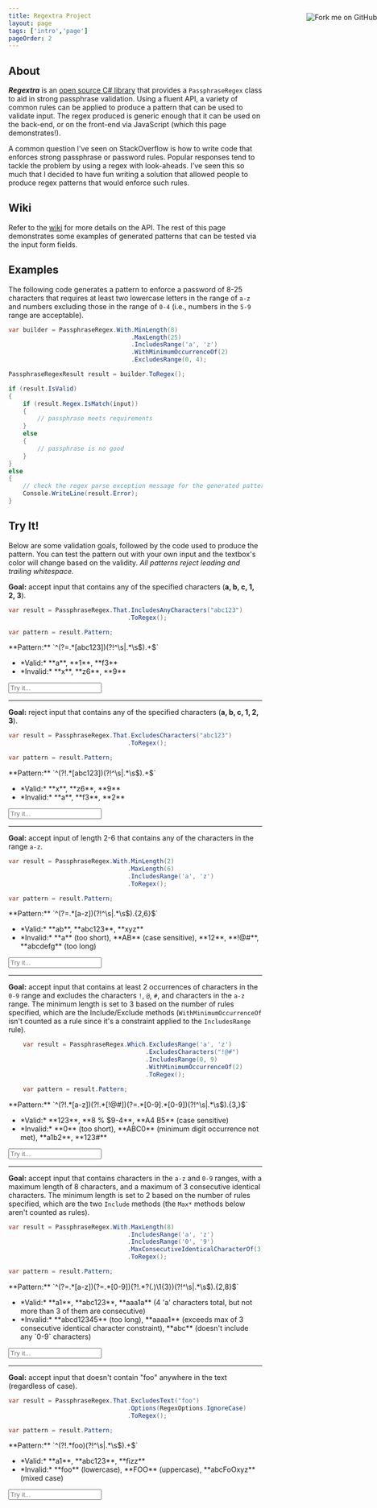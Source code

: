 ```yaml
---
title: Regextra Project
layout: page
tags: ['intro','page']
pageOrder: 2
---
```


<style>
.success {
    background-color: rgba(65, 242, 77, 0.1);
}
.error {
    background-color: rgba(198, 15, 19, 0.1);
}
</style>

<a href="https://github.com/amageed/regextra"><img style="position: absolute; top: 80px; right: 0; border: 0;" src="https://s3.amazonaws.com/github/ribbons/forkme_right_red_aa0000.png" alt="Fork me on GitHub"></a>

## About

***Regextra*** is an [open source C# library](https://github.com/amageed/regextra) that provides a `PassphraseRegex` class to aid in strong passphrase validation. Using a fluent API, a variety of common rules can be applied to produce a pattern that can be used to validate input. The regex produced is generic enough that it can be used on the back-end, or on the front-end via JavaScript (which this page demonstrates!).

A common question I've seen on StackOverflow is how to write code that enforces strong passphrase or password rules. Popular responses tend to tackle the problem by using a regex with look-aheads. I've seen this so much that I decided to have fun writing a solution that allowed people to produce regex patterns that would enforce such rules.

## Wiki

Refer to the [wiki](https://github.com/amageed/Regextra/wiki) for more details on the API. The rest of this page demonstrates some examples of generated patterns that can be tested via the input form fields.

## Examples

The following code generates a pattern to enforce a password of 8-25 characters that requires at least two lowercase letters in the range of `a-z` and numbers excluding those in the range of `0-4` (i.e., numbers in the `5-9` range are acceptable).

```cs
var builder = PassphraseRegex.With.MinLength(8)
                                  .MaxLength(25)
                                  .IncludesRange('a', 'z')
                                  .WithMinimumOccurrenceOf(2)
                                  .ExcludesRange(0, 4);

PassphraseRegexResult result = builder.ToRegex();

if (result.IsValid)
{
    if (result.Regex.IsMatch(input))
    {
        // passphrase meets requirements
    }
    else
    {
        // passphrase is no good
    }
}
else
{
    // check the regex parse exception message for the generated pattern
    Console.WriteLine(result.Error);
}
```


## Try It!

Below are some validation goals, followed by the code used to produce the pattern. You can test the pattern out with your own input and the textbox's color will change based on the validity. *All patterns reject leading and trailing whitespace.*

**Goal:** accept input that contains any of the specified characters (**a, b, c, 1, 2, 3**).

```cs
var result = PassphraseRegex.That.IncludesAnyCharacters("abc123")
                                 .ToRegex();

var pattern = result.Pattern;
```

<div class="well">
    <p>**Pattern:** `^(?=.*[abc123])(?!^\s|.*\s$).+$`</p>
    <ul>
      <li>*Valid:* **a**, **1**, **f3**</li>
      <li>*Invalid:* **x**, **z6**, **9**</li>
    </ul>
    <form class="form-group">
        <input type="text" class="form-control" placeholder="Try it..." pattern="^(?=.*[abc123])(?!^\s|.*\s$).+$">
        <p></p>
    </form>
</div>

<hr />

**Goal:** reject input that contains any of the specified characters (**a, b, c, 1, 2, 3**).

```cs
var result = PassphraseRegex.That.ExcludesCharacters("abc123")
                                 .ToRegex();

var pattern = result.Pattern;
```

<div class="well">
    <p>**Pattern:** `^(?!.*[abc123])(?!^\s|.*\s$).+$`</p>
    <ul>
      <li>*Valid:* **x**, **z6**, **9**</li>
      <li>*Invalid:* **a**, **f3**, **2**</li>
    </ul>
    <form class="form-group">
        <input type="text" class="form-control" placeholder="Try it..." pattern="^(?!.*[abc123])(?!^\s|.*\s$).+$"><p></p>
        <p></p>
    </form>
</div>

<hr />

**Goal:** accept input of length 2-6 that contains any of the characters in the range `a-z`.

```cs
var result = PassphraseRegex.With.MinLength(2)
                                 .MaxLength(6)
                                 .IncludesRange('a', 'z')
                                 .ToRegex();

var pattern = result.Pattern;
```

<div class="well">
    <p>**Pattern:** `^(?=.*[a-z])(?!^\s|.*\s$).{2,6}$`</p>
    <ul>
      <li>*Valid:* **ab**, **abc123**, **xyz**</li>
      <li>*Invalid:* **a** (too short), **AB** (case sensitive), **12**, **!@#**, **abcdefg** (too long)</li>
    </ul>
    <form class="form-group">
        <input type="text" class="form-control" placeholder="Try it..." pattern="^(?=.*[a-z])(?!^\s|.*\s$).{2,6}$">
        <p></p>
    </form>
</div>

<hr />

**Goal:** accept input that contains at least 2 occurrences of characters in the `0-9` range and excludes the characters `!`, `@`, `#`, and characters in the `a-z` range. The minimum length is set to 3 based on the number of rules specified, which are the Include/Exclude methods (`WithMinimumOccurrenceOf` isn't counted as a rule since it's a constraint applied to the `IncludesRange` rule).

```cs
    var result = PassphraseRegex.Which.ExcludesRange('a', 'z')
                                      .ExcludesCharacters("!@#")
                                      .IncludesRange(0, 9)
                                      .WithMinimumOccurrenceOf(2)
                                      .ToRegex();

    var pattern = result.Pattern;
```

<div class="well">
    <p>**Pattern:** `^(?!.*[a-z])(?!.*[!@#])(?=.*[0-9].*[0-9])(?!^\s|.*\s$).{3,}$`</p>
    <ul>
      <li>*Valid:* **123**, **8 % $9-4**, **A4 B5** (case sensitive)</li>
      <li>*Invalid:* **0** (too short), **ABC0** (minimum digit occurrence not met), **a1b2**, **123#**</li>
    </ul>
    <form class="form-group">
        <input type="text" class="form-control" placeholder="Try it..." pattern="^(?!.*[a-z])(?!.*[!@#])(?=.*[0-9].*[0-9])(?!^\s|.*\s$).{3,}$">
        <p></p>
    </form>
</div>

<hr />

**Goal:** accept input that contains characters in the `a-z` and `0-9` ranges, with a maximum length of 8 characters, and a maximum of 3 consecutive identical characters. The minimum length is set to 2 based on the number of rules specified, which are the two `Include` methods (the `Max*` methods below aren't counted as rules).</p>

```cs
var result = PassphraseRegex.With.MaxLength(8)
                                 .IncludesRange('a', 'z')
                                 .IncludesRange('0', '9')
                                 .MaxConsecutiveIdenticalCharacterOf(3)
                                 .ToRegex();

var pattern = result.Pattern;
```

<div class="well">
    <p>**Pattern:** `^(?=.*[a-z])(?=.*[0-9])(?!.*?(.)\1{3})(?!^\s|.*\s$).{2,8}$`</p>
    <ul>
      <li>*Valid:* **a1**, **abc123**, **aaa1a** (4 'a' characters total, but not more than 3 of them are consecutive)</li>
      <li>*Invalid:* **abcd12345** (too long), **aaaa1** (exceeds max of 3 consecutive identical character constraint), **abc** (doesn't include any `0-9` characters)</li>
    </ul>
    <form class="form-group">
        <input type="text" class="form-control" placeholder="Try it..." pattern="^(?=.*[a-z])(?=.*[0-9])(?!.*?(.)\1{3})(?!^\s|.*\s$).{2,8}$">
        <p></p>
    </form>
</div>

<hr />

**Goal:** accept input that doesn't contain "foo" anywhere in the text (regardless of case).</p>

```cs
var result = PassphraseRegex.That.ExcludesText("foo")
                                 .Options(RegexOptions.IgnoreCase)
                                 .ToRegex();

var pattern = result.Pattern;
```

<div class="well">
    <p>**Pattern:** `^(?!.*foo)(?!^\s|.*\s$).+$`</p>
    <ul>
      <li>*Valid:* **a1**, **abc123**, **fizz**</li>
      <li>*Invalid:* **foo** (lowercase), **FOO** (uppercase), **abcFoOxyz** (mixed case)</li>
    </ul>
    <form class="form-group">
        <input type="text" class="form-control" placeholder="Try it..." pattern="^(?!.*foo)(?!^\s|.*\s$).+$" pattern-flags="i">
        <p></p>
    </form>
</div>

<script type="text/javascript">
    setTimeout(function() {
        $('form').submit(function(event) {
            event.preventDefault();
        });
        $('form > input').keyup(function() {
            var el = $(this);
            var re = new RegExp(el.attr('pattern'), el.attr('pattern-flags'));
            var isValid = re.test(el.val());
            el.removeClass('error success')
              .addClass(isValid ? 'success' : 'error')
              .parent()
              .removeClass('has-error has-success')
              .addClass(isValid ? 'has-success' : 'has-error');
            el.next().text('Characters: ' + el.val().length);
        });
    }, 1500);
</script>
